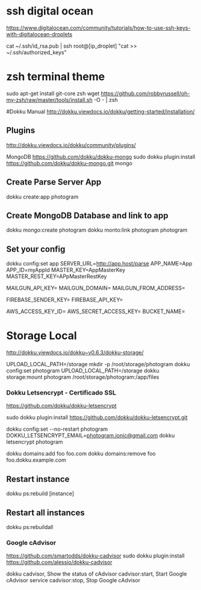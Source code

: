 # ssh digital ocean
https://www.digitalocean.com/community/tutorials/how-to-use-ssh-keys-with-digitalocean-droplets

cat ~/.ssh/id_rsa.pub | ssh root@[ip_droplet] "cat >> ~/.ssh/authorized_keys"


# zsh terminal theme
sudo apt-get install git-core zsh
wget https://github.com/robbyrussell/oh-my-zsh/raw/master/tools/install.sh -O - | zsh


#Dokku Manual
http://dokku.viewdocs.io/dokku/getting-started/installation/

## Plugins
http://dokku.viewdocs.io/dokku/community/plugins/

MongoDB
https://github.com/dokku/dokku-mongo
sudo dokku plugin:install https://github.com/dokku/dokku-mongo.git mongo


## Create Parse Server App
dokku create:app photogram

## Create MongoDB Database and link to app
dokku mongo:create photogram
dokku monto:link photogram photogram

## Set your config

dokku config:set app
SERVER_URL=http://app.host/parse
APP_NAME=App
APP_ID=myAppId
MASTER_KEY=AppMasterKey
MASTER_REST_KEY=APpMasterRestKey

MAILGUN_API_KEY=
MAILGUN_DOMAIN=
MAILGUN_FROM_ADDRESS=

FIREBASE_SENDER_KEY= 
FIREBASE_API_KEY=

AWS_ACCESS_KEY_ID=
AWS_SECRET_ACCESS_KEY=
BUCKET_NAME=

# Storage Local
http://dokku.viewdocs.io/dokku~v0.6.3/dokku-storage/

UPLOAD_LOCAL_PATH=/storage
mkdir -p /root/storage/photogram
dokku config:set photogram UPLOAD_LOCAL_PATH=/storage
dokku storage:mount photogram /root/storage/photogram:/app/files


### Dokku Letsencrypt - Certificado SSL
https://github.com/dokku/dokku-letsencrypt

sudo dokku plugin:install https://github.com/dokku/dokku-letsencrypt.git

dokku config:set --no-restart photogram DOKKU_LETSENCRYPT_EMAIL=photogram.ionic@gmail.com
dokku letsencrypt photogram


dokku domains:add foo foo.com
dokku domains:remove foo foo.dokku.example.com


## Restart instance
dokku ps:rebuild [instance]
## Restart all instances
dokku ps:rebuildall

### Google cAdvisor
https://github.com/smartodds/dokku-cadvisor
sudo dokku plugin:install https://github.com/alessio/dokku-cadvisor

dokku
    cadvisor, Show the status of cAdvisor
    cadvisor:start, Start Google cAdvisor service
    cadvisor:stop, Stop Google cAdvisor